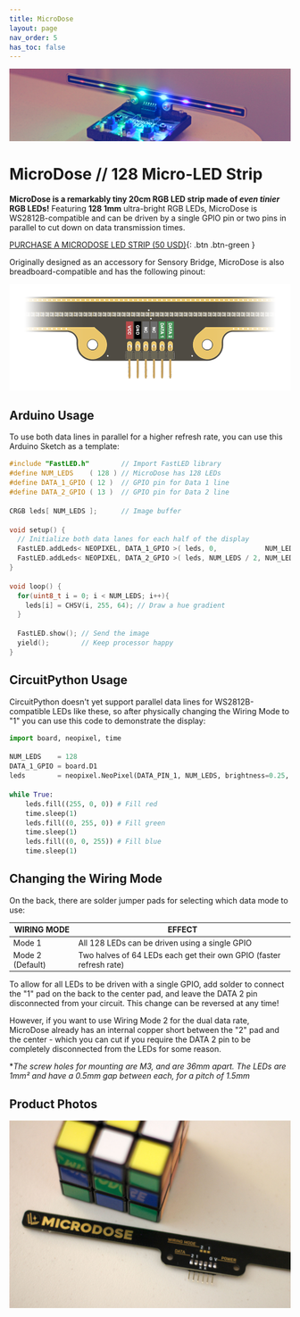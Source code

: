 ```yaml
---
title: MicroDose
layout: page
nav_order: 5
has_toc: false
---
```


![SENSORY BRIDGE IS SIMPLE](https://github.com/connornishijima/sensory_bridge_docs/blob/main/img/microdose_banner.jpg?raw=true)

# MicroDose // 128 Micro-LED Strip

**MicroDose is a remarkably tiny 20cm RGB LED strip made of *even tinier* RGB LEDs!** Featuring **128 1mm** ultra-bright RGB LEDs, MicroDose is WS2812B-compatible and can be driven by a single GPIO pin or two pins in parallel to cut down on data transmission times.

[PURCHASE A MICRODOSE LED STRIP (50 USD)](purchase.html){: .btn .btn-green }

Originally designed as an accessory for Sensory Bridge, MicroDose is also breadboard-compatible and has the following pinout:

![SENSORY BRIDGE IS SIMPLE](https://github.com/connornishijima/sensory_bridge_docs/blob/main/img/microdose_pinout_transparent.png?raw=true)

## Arduino Usage

To use both data lines in parallel for a higher refresh rate, you can use this Arduino Sketch as a template:

```cpp
#include "FastLED.h"        // Import FastLED library
#define NUM_LEDS    ( 128 ) // MicroDose has 128 LEDs
#define DATA_1_GPIO ( 12 )  // GPIO pin for Data 1 line
#define DATA_2_GPIO ( 13 )  // GPIO pin for Data 2 line

CRGB leds[ NUM_LEDS ];      // Image buffer

void setup() {
  // Initialize both data lanes for each half of the display
  FastLED.addLeds< NEOPIXEL, DATA_1_GPIO >( leds, 0,            NUM_LEDS / 2 );
  FastLED.addLeds< NEOPIXEL, DATA_2_GPIO >( leds, NUM_LEDS / 2, NUM_LEDS / 2 );
}

void loop() {
  for(uint8_t i = 0; i < NUM_LEDS; i++){
    leds[i] = CHSV(i, 255, 64); // Draw a hue gradient
  }

  FastLED.show(); // Send the image
  yield();        // Keep processor happy
}
```

## CircuitPython Usage

CircuitPython doesn't yet support parallel data lines for WS2812B-compatible LEDs like these, so after physically changing the Wiring Mode to "1" you can use this code to demonstrate the display:

```python
import board, neopixel, time

NUM_LEDS    = 128
DATA_1_GPIO = board.D1
leds        = neopixel.NeoPixel(DATA_PIN_1, NUM_LEDS, brightness=0.25, auto_write=True)

while True:
    leds.fill((255, 0, 0)) # Fill red
    time.sleep(1)
    leds.fill((0, 255, 0)) # Fill green
    time.sleep(1)
    leds.fill((0, 0, 255)) # Fill blue
    time.sleep(1)
```

## Changing the Wiring Mode

On the back, there are solder jumper pads for selecting which data mode to use:

| WIRING MODE      | EFFECT                                                              |
|------------------|---------------------------------------------------------------------|
| Mode 1           | All 128 LEDs can be driven using a single GPIO                      |
| Mode 2 (Default) | Two halves of 64 LEDs each get their own GPIO (faster refresh rate) |

To allow for all LEDs to be driven with a single GPIO, add solder to connect the "1" pad on the back to the center pad, and leave the DATA 2 pin disconnected from your circuit. This change can be reversed at any time!

However, if you want to use Wiring Mode 2 for the dual data rate, MicroDose already has an internal copper short between the "2" pad and the center - which you can cut if you require the DATA 2 pin to be completely disconnected from the LEDs for some reason.

**The screw holes for mounting are M3, and are 36mm apart. The LEDs are 1mm² and have a 0.5mm gap between each, for a pitch of 1.5mm*

## Product Photos

![SENSORY BRIDGE IS SIMPLE](https://github.com/connornishijima/sensory_bridge_docs/blob/main/img/_MG_0448.jpg?raw=true)
